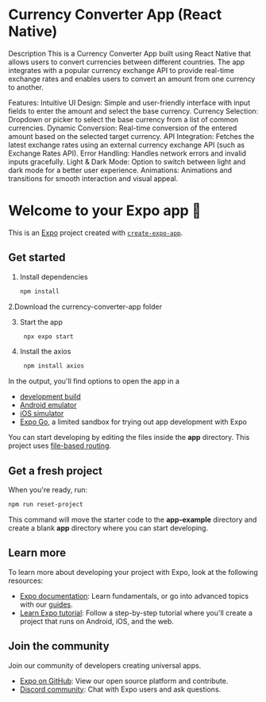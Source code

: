 # Currency Converter App (React Native)
Description
This is a Currency Converter App built using React Native that allows users to convert currencies between different countries. The app integrates with a popular currency exchange API to provide real-time exchange rates and enables users to convert an amount from one currency to another.

Features:
Intuitive UI Design: Simple and user-friendly interface with input fields to enter the amount and select the base currency.
Currency Selection: Dropdown or picker to select the base currency from a list of common currencies.
Dynamic Conversion: Real-time conversion of the entered amount based on the selected target currency.
API Integration: Fetches the latest exchange rates using an external currency exchange API (such as Exchange Rates API).
Error Handling: Handles network errors and invalid inputs gracefully.
Light & Dark Mode: Option to switch between light and dark mode for a better user experience.
Animations: Animations and transitions for smooth interaction and visual appeal.

# Welcome to your Expo app 👋

This is an [Expo](https://expo.dev) project created with [`create-expo-app`](https://www.npmjs.com/package/create-expo-app).

## Get started

1. Install dependencies

   ```bash
   npm install
   ```
 2.Download the currency-converter-app folder

3. Start the app

   ```bash
    npx expo start
   ```

4. Install the axios

   ```bash
    npm install axios
   ```

In the output, you'll find options to open the app in a

- [development build](https://docs.expo.dev/develop/development-builds/introduction/)
- [Android emulator](https://docs.expo.dev/workflow/android-studio-emulator/)
- [iOS simulator](https://docs.expo.dev/workflow/ios-simulator/)
- [Expo Go](https://expo.dev/go), a limited sandbox for trying out app development with Expo

You can start developing by editing the files inside the **app** directory. This project uses [file-based routing](https://docs.expo.dev/router/introduction).

## Get a fresh project

When you're ready, run:

```bash
npm run reset-project
```

This command will move the starter code to the **app-example** directory and create a blank **app** directory where you can start developing.

## Learn more

To learn more about developing your project with Expo, look at the following resources:

- [Expo documentation](https://docs.expo.dev/): Learn fundamentals, or go into advanced topics with our [guides](https://docs.expo.dev/guides).
- [Learn Expo tutorial](https://docs.expo.dev/tutorial/introduction/): Follow a step-by-step tutorial where you'll create a project that runs on Android, iOS, and the web.

## Join the community

Join our community of developers creating universal apps.

- [Expo on GitHub](https://github.com/expo/expo): View our open source platform and contribute.
- [Discord community](https://chat.expo.dev): Chat with Expo users and ask questions.
